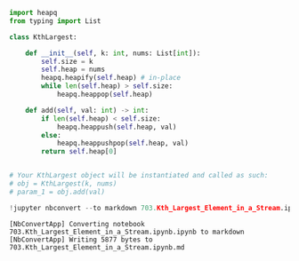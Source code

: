 

```python
import heapq
from typing import List
```


```python
class KthLargest:

    def __init__(self, k: int, nums: List[int]):
        self.size = k
        self.heap = nums
        heapq.heapify(self.heap) # in-place
        while len(self.heap) > self.size:
            heapq.heappop(self.heap)

    def add(self, val: int) -> int:
        if len(self.heap) < self.size:
            heapq.heappush(self.heap, val)
        else:
            heapq.heappushpop(self.heap, val)
        return self.heap[0]


# Your KthLargest object will be instantiated and called as such:
# obj = KthLargest(k, nums)
# param_1 = obj.add(val)
```


```python
!jupyter nbconvert --to markdown 703.Kth_Largest_Element_in_a_Stream.ipynb
```

    [NbConvertApp] Converting notebook 703.Kth_Largest_Element_in_a_Stream.ipynb.ipynb to markdown
    [NbConvertApp] Writing 5877 bytes to 703.Kth_Largest_Element_in_a_Stream.ipynb.md

